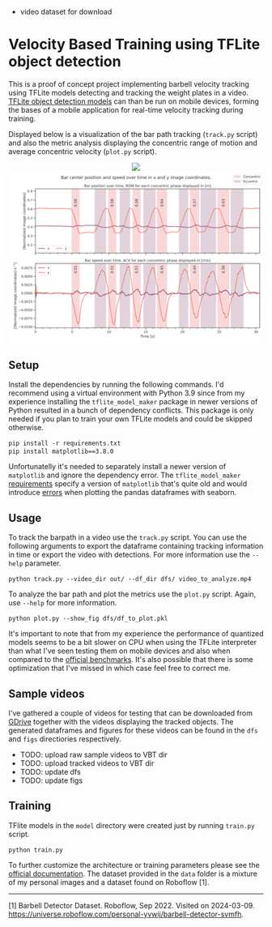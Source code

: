- video dataset for download

# Velocity Based Training using TFLite object detection
This is a proof of concept project implementing barbell velocity tracking using TFLite models detecting and tracking the weight plates in a video. [TFLite object detection models](https://www.tensorflow.org/lite/models/modify/model_maker/object_detection) can than be run on mobile devices, forming the bases of a mobile application for real-time velocity tracking during training.

Displayed below is a visualization of the bar path tracking (`track.py` script) and also the metric analysis displaying the concentric range of motion and average concentric velocity (`plot.py` script).

<p align="center">
    <img src="tracking.gif" width="fill" />
    <img src="plot.png" width="fill" />
</p>

## Setup
Install the dependencies by running the following commands. I'd recommend using a virtual environment with Python 3.9 since from my experience installing the `tflite_model_maker` package in newer versions of Python resulted in a bunch of dependency conflicts.
This package is only needed if you plan to train your own TFLite models and could be skipped otherwise.


```
pip install -r requirements.txt
pip install matplotlib==3.8.0
```

Unfortunatelly it's needed to separately install a newer version of `matplotlib` and ignore the dependency error. The `tflite_model_maker` [requirements](https://github.com/tensorflow/examples/blob/master/tensorflow_examples/lite/model_maker/requirements.txt) specify a version of `matplotlib` that's quite old and would introduce [errors](https://github.com/tensorflow/examples/blob/master/tensorflow_examples/lite/model_maker/requirements.txt) when plotting the pandas dataframes with seaborn.

## Usage
To track the barpath in a video use the `track.py` script. You can use the following arguments to export the dataframe containing tracking information in time or export the video with detections. For more information use the `--help` parameter.

```
python track.py --video_dir out/ --df_dir dfs/ video_to_analyze.mp4
```

To analyze the bar path and plot the metrics use the `plot.py` script. Again, use `--help` for more information.

```
python plot.py --show_fig dfs/df_to_plot.pkl
```

It's important to note that from my experience the performance of quantized models seems to be a bit slower on CPU when using the TFLite interpreter than what I've seen testing them on mobile devices and also when compared to the [official benchmarks](https://www.tensorflow.org/lite/models/modify/model_maker/object_detection#quickstart). It's also possible that there is some optimization that I've missed in which case feel free to correct me.

## Sample videos
I've gathered a couple of videos for testing that can be downloaded from [GDrive]() together with the videos displaying the tracked objects. The generated dataframes and figures for these videos can be found in the `dfs` and `figs` directiories respectively.

- TODO: upload raw sample videos to VBT dir
- TODO: upload tracked videos to VBT dir
- TODO: update dfs
- TODO: update figs

## Training
TFlite models in the `model` directory were created just by running `train.py` script.

```
python train.py
```

To further customize the architecture or training parameters please see the [official documentation](https://www.tensorflow.org/lite/models/modify/model_maker/object_detection). The dataset provided in the `data` folder is a mixture of my personal images and a dataset found on Roboflow [1].


---

[1] Barbell Detector Dataset. Roboflow, Sep 2022. Visited on 2024-03-09. https://universe.roboflow.com/personal-yvwij/barbell-detector-svmfh.
